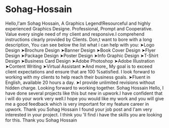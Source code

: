 # Sohag-Hossain
Hello,I'am Sohag Hossain, A Graphics Legend!Resourceful and highly experienced Graphics Designe. Professional, Prompt and Cooperative.  Value  every single need of my client and responsive.I comprehend instructions clearly provided by Clients.    Don,t want to bore with a long description,  You can see below the list what i can help with you:  ➤Logo Design               ➤Brochure Design  ➤Banner Design            ➤Book Cover Design  ➤Flyer Design               ➤Package Design    ➤Poster Design             ➤Info Graphic Design   ➤T-Shirt Design            ➤Business Card Design ➤Adobe Photoshop      ➤Adobe Illustration ➤Content Writing         ➤Virtual  Assistant ➤And more_  My  goal is to exceed client expectations and ensure that are 100 %satisfied.   I look forward to working with my clients to help reach their business goals.   ➤Fluent in English, available 20 hours a day.   ➤I provide unlimited revisions without hidden charge.   Looking forward to working together.    Sohag Hossain             Hello, I have done several projects like this but new  in upwork.I have confident that i will do your work very well.I hope you would like my work and you will give me a good feedback which  is very important for my feature career in upwork.  Thank you  Sohag Hossain     I found  your  job post and I'am very interested in your project.  I think you 'll find i have the skills you are looking for this.  Thank you Sohag Hossain 
